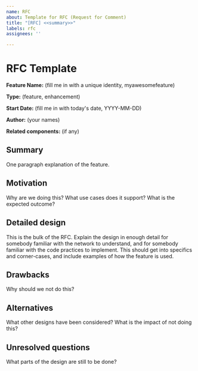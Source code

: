 ```yaml
---
name: RFC
about: Template for RFC (Request for Comment)
title: "[RFC] <<summary>>"
labels: rfc
assignees: ''

---
```


# RFC Template

**Feature Name:** (fill me in with a unique identity, myawesomefeature)

**Type:** (feature, enhancement)

**Start Date:** (fill me in with today's date, YYYY-MM-DD)

**Author:** (your names)

**Related components:** (if any)

## Summary

One paragraph explanation of the feature.

## Motivation

Why are we doing this? What use cases does it support? What is the expected outcome?

## Detailed design

This is the bulk of the RFC. Explain the design in enough detail for somebody familiar with the network to understand, and for somebody familiar with the code practices to implement. This should get into specifics and corner-cases, and include examples of how the feature is used.

## Drawbacks

Why should we not do this?

## Alternatives

What other designs have been considered? What is the impact of not doing this?

## Unresolved questions

What parts of the design are still to be done?